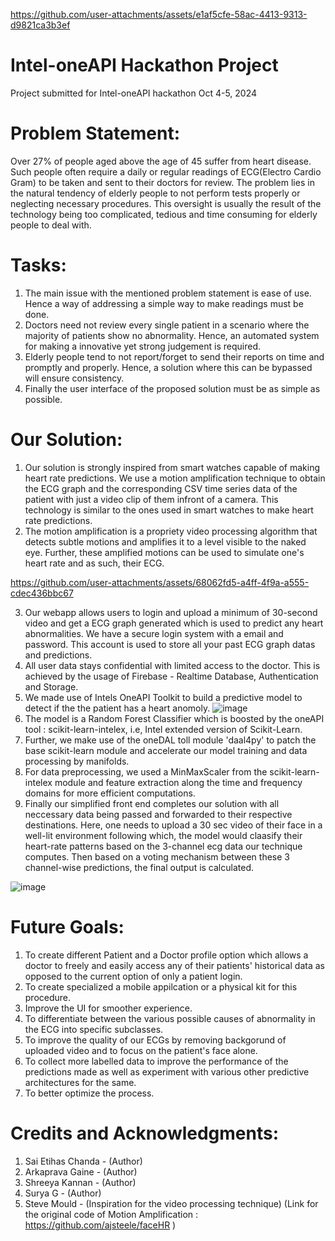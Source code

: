 
https://github.com/user-attachments/assets/e1af5cfe-58ac-4413-9313-d9821ca3b3ef
# Intel-oneAPI Hackathon Project
Project submitted for Intel-oneAPI hackathon
Oct 4-5, 2024

# Problem Statement:
Over 27% of people aged above the age of 45 suffer from heart disease. Such people often require a daily or regular readings of ECG(Electro Cardio Gram) to be taken and sent to their doctors for review. The problem lies in the natural tendency of elderly people to not perform tests properly or neglecting necessary procedures. This oversight is usually the result of the technology being too complicated, tedious and time consuming for elderly people to deal with.

# Tasks:
1. The main issue with the mentioned problem statement is ease of use. Hence a way of addressing a simple way to make readings must be done.
2. Doctors need not review every single patient in a scenario where the majority of patients show no abnormality. Hence, an automated system for making a innovative yet strong judgement is required.
3. Elderly people tend to not report/forget to send their reports on time and promptly and properly. Hence, a solution where this can be bypassed will ensure consistency.
4. Finally the user interface of the proposed solution must be as simple as possible.

# Our Solution:
1. Our solution is strongly inspired from smart watches capable of making heart rate predictions. We use a motion amplification technique to obtain the ECG graph and the corresponding CSV time series data of the patient with just a video clip of them infront of a camera. This technology is similar to the ones used in smart watches to make heart rate predictions.
2. The motion amplification is a propriety video processing algorithm that detects subtle motions and amplifies it to a level visible to the naked eye. Further, these amplified motions can be used to simulate one's heart rate and as such, their ECG.
  

https://github.com/user-attachments/assets/68062fd5-a4ff-4f9a-a555-cdec436bbc67


3. Our webapp allows users to login  and upload a minimum of 30-second video and get a ECG graph generated which is used to predict any heart abnormalities. We have a secure login system with a email and password. This account is used to store all your past ECG graph datas and predictions.
4. All user data stays confidential with limited access to the doctor. This is achieved by the usage of Firebase - Realtime Database, Authentication and Storage.
5. We made use of Intels OneAPI Toolkit to build a predictive model to detect if the the patient has a heart anomoly.
  ![image](https://github.com/user-attachments/assets/a477a3b9-a18e-4e3a-9032-154ea8b685d2)
6. The model is a Random Forest Classifier which is boosted by the oneAPI tool : scikit-learn-intelex, i.e, Intel extended version of Scikit-Learn.
7. Further, we make use of the oneDAL toll module 'daal4py' to patch the base scikit-learn module and accelerate our model training and data processing by manifolds.
8. For data preprocessing, we used a MinMaxScaler from the scikit-learn-intelex module  and feature extraction along the time and frequency domains for more efficient computations.
9. Finally our simplified front end completes our solution with all neccessary data being passed and forwarded to their respective destinations. Here, one needs to upload a 30 sec video of their face in a well-lit environment following which, the model would claasify their heart-rate patterns based on the 3-channel ecg data our technique computes. Then based on a voting mechanism between these 3 channel-wise predictions, the final output is calculated.


![image](https://github.com/user-attachments/assets/3f802b93-4822-4ae4-8721-5c99ddf6c70c)


# Future Goals:
1.  To create different Patient and a Doctor profile option which allows a doctor to freely and easily access any of their patients' historical data as opposed to the current option of only a patient login.
2.  To create specialized a mobile appilcation or a physical kit for this procedure.
3.  Improve the UI for smoother experience.
4.  To differentiate between the various possible causes of abnormality in the ECG into specific subclasses.
5.  To improve the quality of our ECGs by removing backgorund of uploaded video and to focus on the patient's face alone.
6.  To collect more labelled data to improve the performance of the predictions made as well as experiment with various other predictive architectures for the same.
7.  To better optimize the process.

# Credits and Acknowledgments:
1. Sai Etihas Chanda - (Author)
2. Arkaprava Gaine - (Author)
3. Shreeya Kannan - (Author)
4. Surya G - (Author)
5. Steve Mould - (Inspiration for the video processing technique)
                (Link for the original code of Motion Amplification : https://github.com/ajsteele/faceHR )

